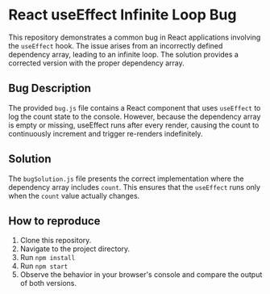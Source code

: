 # React useEffect Infinite Loop Bug

This repository demonstrates a common bug in React applications involving the `useEffect` hook.  The issue arises from an incorrectly defined dependency array, leading to an infinite loop.  The solution provides a corrected version with the proper dependency array.

## Bug Description

The provided `bug.js` file contains a React component that uses `useEffect` to log the count state to the console. However, because the dependency array is empty or missing, useEffect runs after every render, causing the count to continuously increment and trigger re-renders indefinitely.

## Solution

The `bugSolution.js` file presents the correct implementation where the dependency array includes `count`. This ensures that the `useEffect` runs only when the `count` value actually changes.

## How to reproduce

1. Clone this repository.
2. Navigate to the project directory.
3. Run `npm install`
4. Run `npm start`
5. Observe the behavior in your browser's console and compare the output of both versions.
